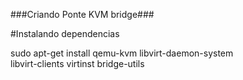 ###Criando Ponte KVM bridge###

#Instalando dependencias

sudo apt-get install qemu-kvm libvirt-daemon-system \
   libvirt-clients virtinst bridge-utils
